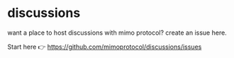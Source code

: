 # discussions
want a place to host discussions with mimo protocol? create an issue here.

Start here 👉 https://github.com/mimoprotocol/discussions/issues
